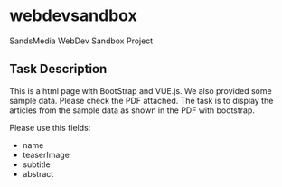 # webdevsandbox
SandsMedia WebDev Sandbox Project

## Task Description
This is a html page with BootStrap and VUE.js.
We also provided some sample data.
Please check the PDF attached. The task is to display the articles from the sample data
as shown in the PDF with bootstrap.

Please use this fields:
* name
* teaserImage
* subtitle
* abstract